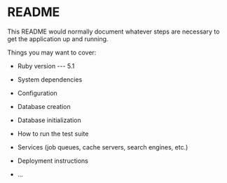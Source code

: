 # README

This README would normally document whatever steps are necessary to get the
application up and running.

Things you may want to cover:

* Ruby version --- 5.1

* System dependencies

* Configuration

* Database creation

* Database initialization

* How to run the test suite

* Services (job queues, cache servers, search engines, etc.)

* Deployment instructions

* ...
